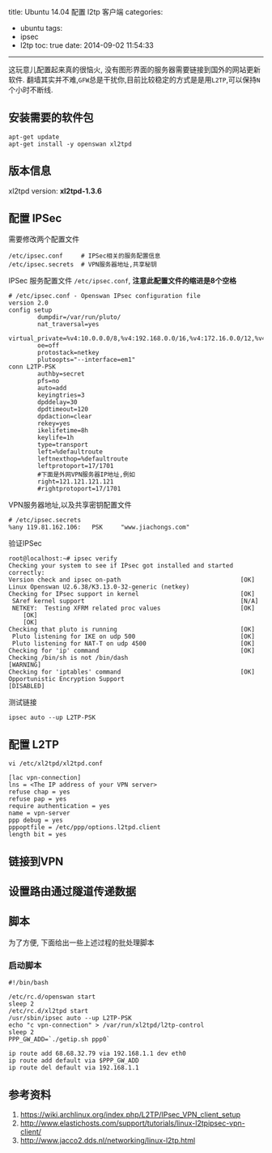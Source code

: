 title: Ubuntu 14.04 配置 l2tp 客户端
categories:
  - ubuntu
tags:
  - ipsec
  - l2tp
toc: true
date: 2014-09-02 11:54:33
---

这玩意儿配置起来真的很恼火, 没有图形界面的服务器需要链接到国外的网站更新软件. 翻墙其实并不难,`GFW`总是干扰你,目前比较稳定的方式是是用`L2TP`,可以保持`N`个小时不断线.

## 安装需要的软件包

```
apt-get update
apt-get install -y openswan xl2tpd
```

## 版本信息

xl2tpd version:  **xl2tpd-1.3.6**



## 配置 IPSec

需要修改两个配置文件

```
/etc/ipsec.conf     # IPSec相关的服务配置信息
/etc/ipsec.secrets  # VPN服务器地址,共享秘钥
```

IPSec 服务配置文件 `/etc/ipsec.conf`, **注意此配置文件的缩进是8个空格**

```
# /etc/ipsec.conf - Openswan IPsec configuration file
version	2.0
config setup
        dumpdir=/var/run/pluto/
        nat_traversal=yes
        virtual_private=%v4:10.0.0.0/8,%v4:192.168.0.0/16,%v4:172.16.0.0/12,%v4:25.0.0.0/8,%v6:fd00::/8,%v6:fe80::/10
        oe=off
        protostack=netkey
        plutoopts="--interface=em1"
conn L2TP-PSK
        authby=secret
        pfs=no
        auto=add
        keyingtries=3
        dpddelay=30
        dpdtimeout=120
        dpdaction=clear
        rekey=yes
        ikelifetime=8h
        keylife=1h
        type=transport
        left=%defaultroute
        leftnexthop=%defaultroute
        leftprotoport=17/1701
        #下面是外网VPN服务器IP地址,例如
        right=121.121.121.121
        #rightprotoport=17/1701
```

VPN服务器地址,以及共享密钥配置文件

```
# /etc/ipsec.secrets
%any 119.81.162.106:   PSK     "www.jiachongs.com"
```

验证IPSec

```
root@localhost:~# ipsec verify
Checking your system to see if IPsec got installed and started correctly:
Version check and ipsec on-path                             	[OK]
Linux Openswan U2.6.38/K3.13.0-32-generic (netkey)
Checking for IPsec support in kernel                        	[OK]
 SAref kernel support                                       	[N/A]
 NETKEY:  Testing XFRM related proc values                  	[OK]
	[OK]
	[OK]
Checking that pluto is running                              	[OK]
 Pluto listening for IKE on udp 500                         	[OK]
 Pluto listening for NAT-T on udp 4500                      	[OK]
Checking for 'ip' command                                   	[OK]
Checking /bin/sh is not /bin/dash                           	[WARNING]
Checking for 'iptables' command                             	[OK]
Opportunistic Encryption Support                            	[DISABLED]
```

测试链接

```
ipsec auto --up L2TP-PSK
```


## 配置 L2TP

```
vi /etc/xl2tpd/xl2tpd.conf
```

```
[lac vpn-connection]
lns = <The IP address of your VPN server>
refuse chap = yes
refuse pap = yes
require authentication = yes
name = vpn-server
ppp debug = yes
pppoptfile = /etc/ppp/options.l2tpd.client
length bit = yes
```

## 链接到VPN

## 设置路由通过隧道传递数据

## 脚本

为了方便, 下面给出一些上述过程的批处理脚本

### 启动脚本

```
#!/bin/bash

/etc/rc.d/openswan start
sleep 2
/etc/rc.d/xl2tpd start
/usr/sbin/ipsec auto --up L2TP-PSK
echo "c vpn-connection" > /var/run/xl2tpd/l2tp-control
sleep 2
PPP_GW_ADD=`./getip.sh ppp0`

ip route add 68.68.32.79 via 192.168.1.1 dev eth0
ip route add default via $PPP_GW_ADD
ip route del default via 192.168.1.1
```

## 参考资料

1. https://wiki.archlinux.org/index.php/L2TP/IPsec_VPN_client_setup
2. http://www.elastichosts.com/support/tutorials/linux-l2tpipsec-vpn-client/
3. http://www.jacco2.dds.nl/networking/linux-l2tp.html



